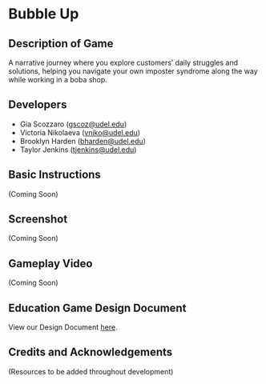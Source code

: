# Bubble Up
## Description of Game
A narrative journey where you explore customers’ daily struggles and solutions, helping you navigate your own imposter syndrome along the way while working in a boba shop.
## Developers
- Gia Scozzaro (gscoz@udel.edu)
- Victoria Nikolaeva (vniko@udel.edu)
- Brooklyn Harden (bharden@udel.edu)
- Taylor Jenkins (tjenkins@udel.edu)
## Basic Instructions
(Coming Soon)
## Screenshot
(Coming Soon)
## Gameplay Video
(Coming Soon)
## Education Game Design Document
View our Design Document [here](https://github.com/g33ya/BubbleUp/blob/main/docs/egdd.md).
## Credits and Acknowledgements
(Resources to be added throughout development)
